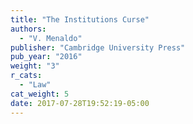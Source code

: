 ```yaml
---
title: "The Institutions Curse"
authors:
  - "V. Menaldo"
publisher: "Cambridge University Press"
pub_year: "2016"
weight: "3"
r_cats:
  - "Law"
cat_weight: 5
date: 2017-07-28T19:52:19-05:00
---
```


